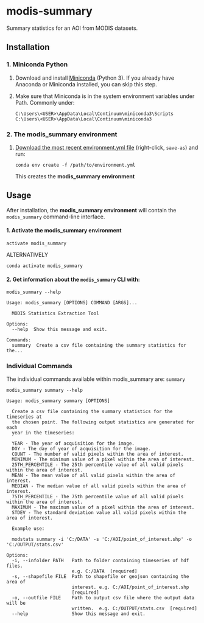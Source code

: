 # modis-summary

Summary statistics for an AOI from MODIS datasets.

## Installation

### 1. Miniconda Python

1. Download and install [Miniconda](https://conda.io/miniconda.html) (Python 3).
   If you already have Anaconda or Miniconda installed, you can skip this step.

2. Make sure that Miniconda is in the system environment variables under Path. Commonly under:
    ```
    C:\Users\<USER>\AppData\Local\Continuum\miniconda3\Scripts
    C:\Users\<USER>\AppData\Local\Continuum\miniconda3
    ```

### 2. The modis_summary environment

1. [Download the most recent environment.yml file](https://github.com/roscavm/modis-summary/raw/master/environment.yml) (right-click, `save-as`) and run:
    ```
    conda env create -f /path/to/environment.yml
    ```
   This creates the **modis_summary environment**

## Usage

After installation, the **modis_summary environment** will contain the `modis_summary` command-line interface.

#### 1. Activate the **modis_summary environment**
```
activate modis_summary
```

ALTERNATIVELY

```
conda activate modis_summary
```

#### 2. Get information about the `modis_summary` CLI with:
```
modis_summary --help
```
```
Usage: modis_summary [OPTIONS] COMMAND [ARGS]...

  MODIS Statistics Extraction Tool

Options:
  --help  Show this message and exit.

Commands:
  summary  Create a csv file containing the summary statistics for the...
```

### Individual Commands

The individual commands available within modis_summary are: `summary`

```
modis_summary summary --help
```
```
Usage: modis_summary summary [OPTIONS]

  Create a csv file containing the summary statistics for the timeseries at
  the chosen point. The following output statistics are generated for each
  year in the timeseries:

  YEAR - The year of acquisition for the image.
  DOY - The day of year of acquisition for the image.
  COUNT - The number of valid pixels within the area of interest.
  MINIMUM - The minimum value of a pixel within the area of interest.
  25TH_PERCENTILE - The 25th percentile value of all valid pixels within the area of interest.
  MEAN - The mean value of all valid pixels within the area of interest.
  MEDIAN - The median value of all valid pixels within the area of interest.
  75TH_PERCENTILE - The 75th percentile value of all valid pixels within the area of interest.
  MAXIMUM - The maximum value of a pixel within the area of interest.
  STDEV - The standard deviation value all valid pixels within the area of interest.

  Example use:

  modstats summary -i 'C:/DATA' -s 'C:/AOI/point_of_interest.shp' -o 'C:/OUTPUT/stats.csv'

Options:
  -i, --infolder PATH   Path to folder containing timeseries of hdf files.
                        e.g. C:/DATA  [required]
  -s, --shapefile FILE  Path to shapefile or geojson containing the area of
                        interest. e.g. C:/AOI/point_of_interest.shp
                        [required]
  -o, --outfile FILE    Path to output csv file where the output data will be
                        written.  e.g. C:/OUTPUT/stats.csv  [required]
  --help                Show this message and exit.
```

